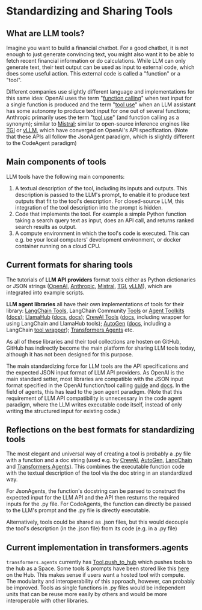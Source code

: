 # Standardizing and Sharing Tools


## What are LLM tools?

Imagine you want to build a financial chatbot. For a good chatbot, it is not enough to just generate convincing text, you might also want it to be able to fetch recent financial information or do calculations. While LLM can only generate text, their text output can be used as input to external code, which does some useful action. This external code is called a "function" or a "tool".

Different companies use slightly different language and implementations for this same idea: OpenAI uses the term "[function calling](https://platform.openai.com/docs/guides/function-calling)" when text input for a single function is produced and the term "[tool use](https://platform.openai.com/docs/assistants/tools)" when an LLM assistant has some autonomy to produce text input for one out of several functions; Anthropic primarily uses the term "[tool use](https://docs.anthropic.com/en/docs/build-with-claude/tool-use)" (and function calling as a synonym); similar to [Mistral](https://docs.mistral.ai/capabilities/function_calling/); similar to open-source inference engines like [TGI](https://huggingface.co/docs/text-generation-inference/basic_tutorials/using_guidance) or [vLLM](https://docs.vllm.ai/en/v0.6.0/serving/openai_compatible_server.html#tool-calling-in-the-chat-completion-api), which have converged on OpenAI's API specification. (Note that these APIs all follow the JsonAgent paradigm, which is slightly different to the CodeAgent paradigm)


## Main components of tools

LLM tools have the following main components: 

1. A textual description of the tool, including its inputs and outputs. This description is passed to the LLM's prompt, to enable it to produce text outputs that fit to the tool's description. For closed-source LLM, this integration of the tool description into the prompt is hidden. 
2. Code that implements the tool. For example a simple Python function taking a search query text as input, does an API call, and returns ranked search results as output. 
3. A compute environment in which the tool's code is executed. This can e.g. be your local computers' development environment, or docker container running on a cloud CPU. 


## Current formats for sharing tools

The tutorials of **LLM API providers** format tools either as Python dictionaries or JSON strings ([OpenAI](https://platform.openai.com/docs/guides/function-calling), [Anthropic](https://docs.anthropic.com/en/docs/build-with-claude/tool-use), [Mistral](https://docs.mistral.ai/capabilities/function_calling/), [TGI](https://huggingface.co/docs/text-generation-inference/basic_tutorials/using_guidance#tools-and-functions-), [vLLM](https://docs.vllm.ai/en/stable/getting_started/examples/offline_chat_with_tools.html)), which are integrated into example scripts.

**LLM agent libraries** all have their own implementations of tools for their library: [LangChain Tools](https://github.com/langchain-ai/langchain/tree/master/libs/langchain/langchain/tools), LangChain Community [Tools](https://github.com/langchain-ai/langchain/tree/master/libs/community/langchain_community/tools) or [Agent Toolkits](https://github.com/langchain-ai/langchain/tree/a83357dc5ab5fcbed8c2dd7606e9ce763e48d194/libs/community/langchain_community/agent_toolkits) ([docs](https://python.langchain.com/docs/how_to/#tools)); [LlamaHub](https://llamahub.ai/?tab=tools) ([docs](https://docs.llamaindex.ai/en/stable/understanding/agent/tools/), [docs](https://docs.llamaindex.ai/en/stable/module_guides/deploying/agents/tools/)); [CrewAI Tools](https://github.com/crewAIInc/crewAI-tools) ([docs](https://docs.crewai.com/concepts/tools), including wrapper for using LangChain and LlamaHub tools); [AutoGen](https://github.com/microsoft/autogen/tree/main/python/packages/autogen-core/src/autogen_core/components/tools) ([docs](https://microsoft.github.io/autogen/dev//user-guide/core-user-guide/framework/tools.html), including a LangChain [tool wrapper](https://github.com/microsoft/autogen/tree/main/python/packages/autogen-ext/src/autogen_ext/tools)); [Transformers Agents](https://github.com/huggingface/transformers/tree/main/src/transformers/agents) etc.

As all of these libraries and their tool collections are hosten on GitHub, GitHub has indirectly become the main platform for sharing LLM tools today, although it has not been designed for this purpose. 

The main standardizing force for LLM tools are the API specifications and the expected JSON input format of LLM API providers. As OpenAI is the main standard setter, most libraries are compatible with the JSON input format specified in the OpenAI function/tool calling [guide](https://platform.openai.com/docs/guides/function-calling) and [docs](https://platform.openai.com/docs/api-reference/chat/create#chat-create-tools). In the field of agents, this has lead to the json agent paradigm. (Note that this requirement of LLM API compatibility is unnecessary in the code agent paradigm, where the LLM writes executable code itself, instead of only writing the structured input for existing code.)


## Reflections on the best formats for standardizing tools

The most elegant and universal way of creating a tool is probably a .py file with a function and a doc string (used e.g. by [CrewAI](https://docs.crewai.com/concepts/tools#creating-your-own-tools), [AutoGen](https://microsoft.github.io/autogen/0.2/docs/tutorial/tool-use/#tool-schema), [LangChain](https://python.langchain.com/docs/how_to/custom_tools/) and [Transformers Agents](https://huggingface.co/docs/transformers/en/agents#create-a-new-tool)). This combines the executable function code with the textual description of the tool via the doc string in an standardized way. 

For JsonAgents, the function's docstring can be parsed to construct the expected input for the LLM API and the API then resturns the required inputs for the .py file.
For CodeAgents, the function can directly be passed to the LLM's prompt and the .py file is directly executable.  

Alternatively, tools could be shared as .json files, but this would decouple the tool's description (in the .json file) from its code (e.g. in a .py file)


## Current implementation in transformers.agents

`transformers.agents` currently has [Tool.push_to_hub](https://huggingface.co/docs/transformers/v4.45.2/en/main_classes/agent#transformers.Tool.push_to_hub) which pushes tools to the hub as a Space. Some tools & prompts have been stored like this [here](https://huggingface.co/huggingface-tools) on the Hub. This makes sense if users want a hosted tool with compute. The modularity and interoperability of this approach, however, can probably be improved. Tools as single functions in .py files would be independent units that can be reuse more easily by others and would be more interoperable with other libraries. 






<!--

## illustration of a mapping/translation from a Python function with docstring to JSON input in OpenAI format
(for JSON agents)

### Schema
```json
{
  "type": "function",
  "function": {
    "name": "get_stock_price",
    "parameters": {
        "type": "object", 
        "properties": {
            "ticker": {
                "type": "string", 
                "description": "The stock ticker symbol for the company whose current stock price you want to retrieve. For example, 'AAPL' for Apple Inc."
            }
        },
        "required": ["ticker"],
        "additionalProperties": false
    }
  }
}
```

### Implementation
```python
def get_stock_price(ticker: str) -> float:
    """
    Retrieve the current stock price for a given ticker symbol.
    
    Args:
        ticker (str): The stock ticker symbol for the company whose current stock price you want to retrieve. For example, 'AAPL' for Apple Inc.
        
    Returns:
        float: The current stock price
    """
    try:
        import yfinance as yf
        stock = yf.Ticker(ticker)
        current_price = stock.info['regularMarketPrice']
        return current_price
    except Exception as e:
        raise ValueError(f"Could not retrieve stock price for {ticker}: {str(e)}")
```

### Schema-Implementation Mapping

| Schema Element | Implementation Element |
|----------------|------------------------|
| `"function": "get_stock_price"` | `def get_stock_price()` |
| `"type": "string"` | `ticker: str` |
| `"description"` | Function docstring |


-->


